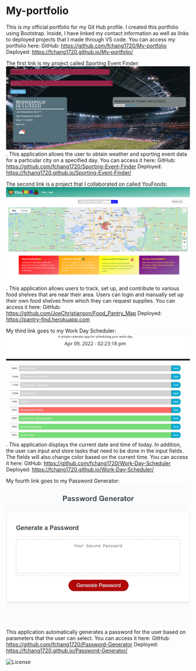 # My-portfolio

This is my official portfolio for my Git Hub profile. I created this portfolio using Bootstrap. Inside, I have linked my contact information as well as links to deployed projects that I made through VS code.
You can access my portfolio here:
GitHub: https://github.com/fchang1720/My-portfolio
Deployed: https://fchang1720.github.io/My-portfolio/


The first link is my project called Sporting Event Finder: ![Sporting-Event-Finder](./assets/css/images/sport%20screenshot.jpg).
This application allows the user to obtain weather and sporting event data for a particular city on a specified day. You can access it here:
GitHub: https://github.com/fchang1720/Sporting-Event-Finder
Deployed: https://fchang1720.github.io/Sporting-Event-Finder/

The second link is a project that I collaborated on called YouFoods: ![YouFoods](./assets/css/images/food%20screenshot%201.png).
This application allows users to track, set up, and contribute to various food shelves that are near their area. Users can login and manually set up their own food shelves from which they can request supplies. You can access it here:
GitHub: https://github.com/JoeChristianson/Food_Pantry_Map
Deployed: https://pantry-find.herokuapp.com

My third link goes to my Work Day Scheduler: ![Work-Day-Scheduler](./assets/css/images/Planner%20screenshot.jpg). This application displays the current date and time of today. In addition, the user can input and store tasks that need to be done in the input fields. The fields will also change color based on the current time. You can access it here:
GitHub: https://github.com/fchang1720/Work-Day-Scheduler
Deployed: https://fchang1720.github.io/Work-Day-Scheduler/

My fourth link goes to my Password Generator: ![Password-Generator](./assets/css/images/Password%20Gen%20screenshot.jpg) This application automatically generates a password for the user based on parameters that the user can select. You can access it here:
GitHub: https://github.com/fchang1720/Password-Generator
Deployed: https://fchang1720.github.io/Password-Generator/

![License](https://img.shields.io/badge/License-MIT-yellowgreen)